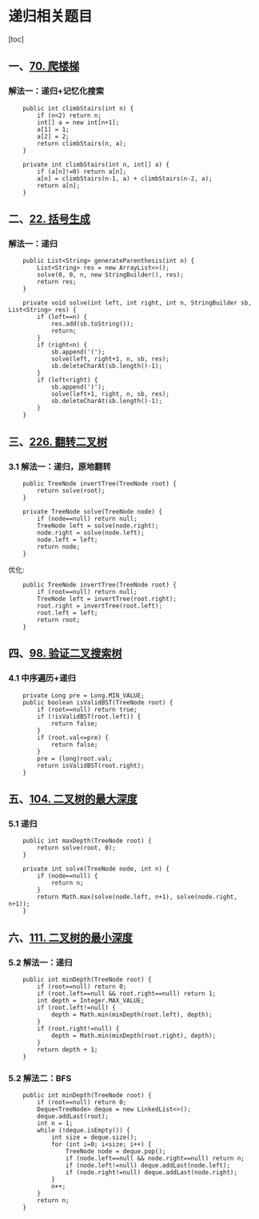 # 递归相关题目

[toc]

## 一、[70. 爬楼梯](https://leetcode-cn.com/problems/climbing-stairs/)

### 解法一：递归+记忆化搜索

```
    public int climbStairs(int n) {
        if (n<2) return n;
        int[] a = new int[n+1];
        a[1] = 1;
        a[2] = 2;
        return climbStairs(n, a);
    }

    private int climbStairs(int n, int[] a) {
        if (a[n]!=0) return a[n];
        a[n] = climbStairs(n-1, a) + climbStairs(n-2, a);
        return a[n];
    }
```

## 二、[22. 括号生成](https://leetcode-cn.com/problems/generate-parentheses/)

### 解法一：递归

```
    public List<String> generateParenthesis(int n) {
        List<String> res = new ArrayList<>();
        solve(0, 0, n, new StringBuilder(), res);
        return res;
    }

    private void solve(int left, int right, int n, StringBuilder sb, List<String> res) {
        if (left==n) {
            res.add(sb.toString());
            return;
        }
        if (right<n) {
            sb.append('(');
            solve(left, right+1, n, sb, res);
            sb.deleteCharAt(sb.length()-1);
        }
        if (left<right) {
            sb.append(')');
            solve(left+1, right, n, sb, res);
            sb.deleteCharAt(sb.length()-1);
        }
    }
```

## 三、[226. 翻转二叉树](https://leetcode-cn.com/problems/invert-binary-tree/)

### 3.1 解法一：递归，原地翻转

```
    public TreeNode invertTree(TreeNode root) {
        return solve(root);
    }

    private TreeNode solve(TreeNode node) {
        if (node==null) return null;
        TreeNode left = solve(node.right);
        node.right = solve(node.left);
        node.left = left;
        return node;
    }
```

优化:

```
    public TreeNode invertTree(TreeNode root) {
        if (root==null) return null;
        TreeNode left = invertTree(root.right);
        root.right = invertTree(root.left);
        root.left = left;
        return root;
    }
```

## 四、[98. 验证二叉搜索树](https://leetcode-cn.com/problems/validate-binary-search-tree/)

### 4.1 中序遍历+递归

```
    private Long pre = Long.MIN_VALUE;
    public boolean isValidBST(TreeNode root) {
        if (root==null) return true;
        if (!isValidBST(root.left)) {
            return false;
        }
        if (root.val<=pre) {
            return false;
        }
        pre = (long)root.val;
        return isValidBST(root.right);
    }
```

## 五、[104. 二叉树的最大深度](https://leetcode-cn.com/problems/maximum-depth-of-binary-tree/)

### 5.1 递归

```
    public int maxDepth(TreeNode root) {
        return solve(root, 0);
    }

    private int solve(TreeNode node, int n) {
        if (node==null) {
            return n;
        }
        return Math.max(solve(node.left, n+1), solve(node.right, n+1));
    }
```

## 六、[111. 二叉树的最小深度](https://leetcode-cn.com/problems/minimum-depth-of-binary-tree/)

### 5.2 解法一：递归

```
    public int minDepth(TreeNode root) {
        if (root==null) return 0;
        if (root.left==null && root.right==null) return 1;
        int depth = Integer.MAX_VALUE;
        if (root.left!=null) {
            depth = Math.min(minDepth(root.left), depth);
        }
        if (root.right!=null) {
            depth = Math.min(minDepth(root.right), depth);
        }
        return depth + 1;
    }
```

### 5.2 解法二：BFS

```
    public int minDepth(TreeNode root) {
        if (root==null) return 0;
        Deque<TreeNode> deque = new LinkedList<>();
        deque.addLast(root);
        int n = 1;
        while (!deque.isEmpty()) {
            int size = deque.size();
            for (int i=0; i<size; i++) {
                TreeNode node = deque.pop();
                if (node.left==null && node.right==null) return n;
                if (node.left!=null) deque.addLast(node.left);
                if (node.right!=null) deque.addLast(node.right);
            }
            n++;
        }
        return n;
    }
```





